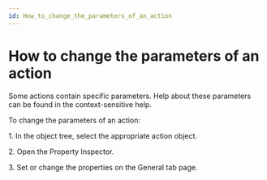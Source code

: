```yaml
---
id: How_to_change_the_parameters_of_an_action
---
```


# How to change the parameters of an action

Some actions contain specific parameters. Help about these parameters can be found in the context-sensitive help.

To change the parameters of an action:

1. In the object tree, select the appropriate action object.

2. Open the Property Inspector.

3. Set or change the properties on the General tab page.